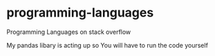 # programming-languages
Programming Languages on stack overflow 

My pandas libary is acting up so You will have to run the code yourself
